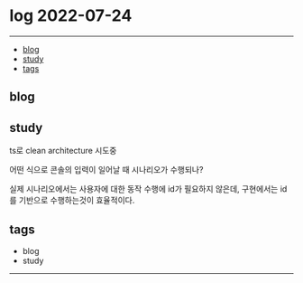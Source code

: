 # log 2022-07-24

--------------------------

- [blog](#blog)
- [study](#study)
- [tags](#tags)

## blog

## study

ts로 clean architecture 시도중

어떤 식으로 콘솔의 입력이 일어날 때 시나리오가 수행되나?

실제 시나리오에서는 사용자에 대한 동작 수행에 id가 필요하지 않은데, 구현에서는 id를 기반으로 수행하는것이 효율적이다.



## tags
- blog
- study

--------------------------


